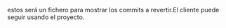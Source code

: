 estos será un fichero para mostrar los commits a revertir.El cliente puede seguir usando el proyecto.
